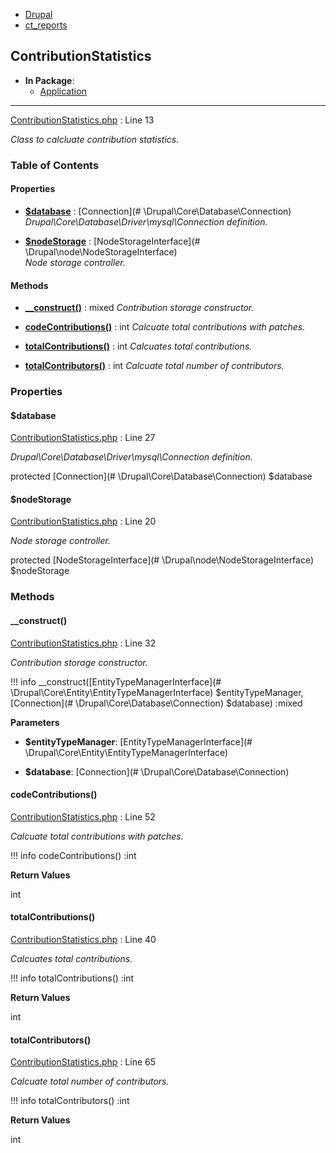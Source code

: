 
- [Drupal](../namespaces/drupal.md)
- [ct_reports](../namespaces/drupal-ct-reports.md)


## ContributionStatistics


- **In Package**:
    - [Application](../packages/Application.md)
  


---





[ContributionStatistics.php](../files/web-modules-custom-ct-reports-src-contributionstatistics.md) : Line 13

*Class to calcluate contribution statistics.*









### Table of Contents









#### Properties
- **[$database](../classes/Drupal-ct-reports-ContributionStatistics.md#database)**
         : [Connection](# \Drupal\Core\Database\Connection)  
*Drupal\Core\Database\Driver\mysql\Connection definition.*

- **[$nodeStorage](../classes/Drupal-ct-reports-ContributionStatistics.md#nodestorage)**
         : [NodeStorageInterface](# \Drupal\node\NodeStorageInterface)  
*Node storage controller.*


#### Methods
- **[__construct()](../classes/Drupal-ct-reports-ContributionStatistics.md#__construct)**
           : mixed
*Contribution storage constructor.*

- **[codeContributions()](../classes/Drupal-ct-reports-ContributionStatistics.md#codecontributions)**
           : int
*Calcuate total contributions with patches.*

- **[totalContributions()](../classes/Drupal-ct-reports-ContributionStatistics.md#totalcontributions)**
           : int
*Calcuates total contributions.*

- **[totalContributors()](../classes/Drupal-ct-reports-ContributionStatistics.md#totalcontributors)**
           : int
*Calcuate total number of contributors.*







### Properties

#### $database

[ContributionStatistics.php](../files/web-modules-custom-ct-reports-src-contributionstatistics.md) : Line 27

*Drupal\Core\Database\Driver\mysql\Connection definition.*


protected [Connection](# \Drupal\Core\Database\Connection) $database







#### $nodeStorage

[ContributionStatistics.php](../files/web-modules-custom-ct-reports-src-contributionstatistics.md) : Line 20

*Node storage controller.*


protected [NodeStorageInterface](# \Drupal\node\NodeStorageInterface) $nodeStorage









### Methods

#### __construct()

[ContributionStatistics.php](../files/web-modules-custom-ct-reports-src-contributionstatistics.md) : Line 32

*Contribution storage constructor.*

!!! info
    __construct([EntityTypeManagerInterface](# \Drupal\Core\Entity\EntityTypeManagerInterface) $entityTypeManager, [Connection](# \Drupal\Core\Database\Connection) $database) :mixed




**Parameters**

- **$entityTypeManager**: [EntityTypeManagerInterface](# \Drupal\Core\Entity\EntityTypeManagerInterface)
    
- **$database**: [Connection](# \Drupal\Core\Database\Connection)
    







#### codeContributions()

[ContributionStatistics.php](../files/web-modules-custom-ct-reports-src-contributionstatistics.md) : Line 52

*Calcuate total contributions with patches.*

!!! info
    codeContributions() :int









**Return Values**

int



#### totalContributions()

[ContributionStatistics.php](../files/web-modules-custom-ct-reports-src-contributionstatistics.md) : Line 40

*Calcuates total contributions.*

!!! info
    totalContributions() :int









**Return Values**

int



#### totalContributors()

[ContributionStatistics.php](../files/web-modules-custom-ct-reports-src-contributionstatistics.md) : Line 65

*Calcuate total number of contributors.*

!!! info
    totalContributors() :int









**Return Values**

int




